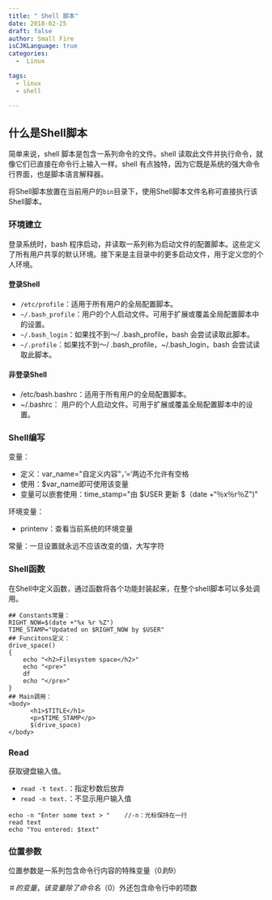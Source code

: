 ```yaml
---
title: " Shell 脚本"
date: 2018-02-25
draft: false
author: Small Fire
isCJKLanguage: true
categories: 
  -  Linux

tags: 
  - linux
  - shell

---
```


## 什么是Shell脚本 ##
简单来说，shell 脚本是包含一系列命令的文件。shell 读取此文件并执行命令，就像它们已直接在命令行上输入一样。shell 有点独特，因为它既是系统的强大命令行界面，也是脚本语言解释器。

将Shell脚本放置在当前用户的`bin`目录下，使用Shell脚本文件名称可直接执行该Shell脚本。

### 环境建立 ###
登录系统时，bash 程序启动，并读取一系列称为启动文件的配置脚本。这些定义了所有用户共享的默认环境。接下来是主目录中的更多启动文件，用于定义您的个人环境。

#### 登录Shell ####

   - `/etc/profile`：适用于所有用户的全局配置脚本。
   - `~/.bash_profile`：用户的个人启动文件。可用于扩展或覆盖全局配置脚本中的设置。
   - `~/.bash_login`：如果找不到〜/ .bash_profile，bash 会尝试读取此脚本。
   - `~/.profile`：如果找不到〜/ .bash_profile，~/.bash_login，bash 会尝试读取此脚本。

#### 非登录Shell ####

  - /etc/bash.bashrc：适用于所有用户的全局配置脚本。
  - ~/.bashrc： 用户的个人启动文件。可用于扩展或覆盖全局配置脚本中的设置。

### Shell编写 ###
变量：

  - 定义：var_name="自定义内容"，’=‘两边不允许有空格
  - 使用：$var_name即可使用该变量
  - 变量可以嵌套使用：time_stamp="由 $USER 更新 $（date +“％x％r％Z")"

环境变量：

 - printenv：查看当前系统的环境变量

常量：一旦设置就永远不应该改变的值，大写字符

### Shell函数 ###
在Shell中定义函数，通过函数将各个功能封装起来，在整个shell脚本可以多处调用。

```JS
## Constants常量：
RIGHT_NOW=$(date +"%x %r %Z")
TIME_STAMP="Updated on $RIGHT_NOW by $USER"
## Funcitons定义：
drive_space()
{
    echo "<h2>Filesystem space</h2>"
    echo "<pre>"
    df
    echo "</pre>"
}
## Main调用：
<body>
      <h1>$TITLE</h1>
      <p>$TIME_STAMP</p>
      $(drive_space)
</body>

```
### Read
获取键盘输入值。

- `read -t text.`：指定秒数后放弃
- `read -n text.`：不显示用户输入值

```JS
echo -n "Enter some text > "    //-n：光标保持在一行
read text
echo "You entered: $text"
```
### 位置参数
位置参数是一系列包含命令行内容的特殊变量（$0到$9）

$＃的变量，该变量 除了命令名（$0）外还包含命令行中的项数